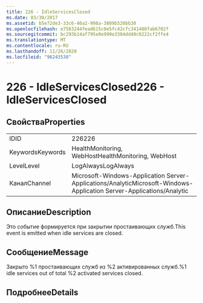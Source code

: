 ```yaml
---
title: 226 - IdleServicesClosed
ms.date: 03/30/2017
ms.assetid: b5e72de3-33c6-46a2-998a-3809b520bb30
ms.openlocfilehash: e7563244fead615c0e5fc42cfc341480fab6702f
ms.sourcegitcommit: bc293b14af795e0e999e3304dd40c0222cf2ffe4
ms.translationtype: MT
ms.contentlocale: ru-RU
ms.lasthandoff: 11/26/2020
ms.locfileid: "96243538"
---
```

# <a name="226---idleservicesclosed"></a><span data-ttu-id="801e7-102">226 - IdleServicesClosed</span><span class="sxs-lookup"><span data-stu-id="801e7-102">226 - IdleServicesClosed</span></span>

## <a name="properties"></a><span data-ttu-id="801e7-103">Свойства</span><span class="sxs-lookup"><span data-stu-id="801e7-103">Properties</span></span>  
  
|||  
|-|-|  
|<span data-ttu-id="801e7-104">ID</span><span class="sxs-lookup"><span data-stu-id="801e7-104">ID</span></span>|<span data-ttu-id="801e7-105">226</span><span class="sxs-lookup"><span data-stu-id="801e7-105">226</span></span>|  
|<span data-ttu-id="801e7-106">Keywords</span><span class="sxs-lookup"><span data-stu-id="801e7-106">Keywords</span></span>|<span data-ttu-id="801e7-107">HealthMonitoring, WebHost</span><span class="sxs-lookup"><span data-stu-id="801e7-107">HealthMonitoring, WebHost</span></span>|  
|<span data-ttu-id="801e7-108">Level</span><span class="sxs-lookup"><span data-stu-id="801e7-108">Level</span></span>|<span data-ttu-id="801e7-109">LogAlways</span><span class="sxs-lookup"><span data-stu-id="801e7-109">LogAlways</span></span>|  
|<span data-ttu-id="801e7-110">Канал</span><span class="sxs-lookup"><span data-stu-id="801e7-110">Channel</span></span>|<span data-ttu-id="801e7-111">Microsoft-Windows-Application Server-Applications/Analytic</span><span class="sxs-lookup"><span data-stu-id="801e7-111">Microsoft-Windows-Application Server-Applications/Analytic</span></span>|  
  
## <a name="description"></a><span data-ttu-id="801e7-112">Описание</span><span class="sxs-lookup"><span data-stu-id="801e7-112">Description</span></span>  

 <span data-ttu-id="801e7-113">Это событие формируется при закрытии простаивающих служб.</span><span class="sxs-lookup"><span data-stu-id="801e7-113">This event is emitted when idle services are closed.</span></span>  
  
## <a name="message"></a><span data-ttu-id="801e7-114">Сообщение</span><span class="sxs-lookup"><span data-stu-id="801e7-114">Message</span></span>  

 <span data-ttu-id="801e7-115">Закрыто %1 простаивающих служб из %2 активированных служб.</span><span class="sxs-lookup"><span data-stu-id="801e7-115">%1 idle services out of total %2 activated services closed.</span></span>  
  
## <a name="details"></a><span data-ttu-id="801e7-116">Подробнее</span><span class="sxs-lookup"><span data-stu-id="801e7-116">Details</span></span>
